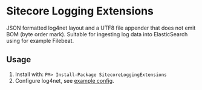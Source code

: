 # Sitecore Logging Extensions

JSON formatted log4net layout and a UTF8 file appender that does not emit BOM (byte order mark). Suitable for ingesting log data into ElasticSearch using for example Filebeat.

## Usage

1. Install with: `PM> Install-Package SitecoreLoggingExtensions` 
1. Configure log4net, see [example config](src/SitecoreLoggingExtensions.Website/App_Config/Include/SitecoreLoggingExtensions.config).